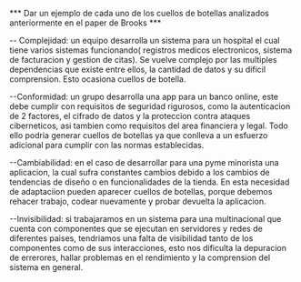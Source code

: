 *** Dar un ejemplo de cada uno de los cuellos de botellas analizados anteriormente en el paper de Brooks ***

-- Complejidad:
    un equipo desarrolla un sistema para un hospital el cual tiene varios sistemas funcionando( registros medicos electronicos, sistema de facturacion y gestion de citas). Se vuelve complejo por las multiples dependencias que existe entre ellos, la cantidad de datos y su dificil comprension. Esto ocasiona cuellos de botella.

--Conformidad:
    un grupo desarrolla una app para un banco online, este debe cumplir con requisitos de seguridad rigurosos, como la autenticacion de 2 factores, el cifrado de datos y la proteccion contra ataques ciberneticos, asi tambien como requisitos del area financiera y legal. Todo ello podria generar cuellos de botellas ya que conlleva a un esfuerzo adicional para cumplir con las normas establecidas.

--Cambiabilidad:
    en el caso de desarrollar para una pyme minorista una aplicacion, la cual sufra constantes cambios debido a los cambios de tendencias de diseño o en funcionalidades de la tienda. En esta necesidad de adaptaciion pueden aparecer cuellos de botellas, porque debemos rehacer trabajo, codear nuevamente y probar devuelta la aplicacion. 

--Invisibilidad:
    si trabajaramos en un sistema para una multinacional que cuenta con componentes que se ejecutan en servidores y redes de diferentes paises, tendriamos una falta de visibilidad tanto de los componentes como de sus interacciones, esto nos dificulta la depuracion de errerores, hallar problemas en el rendimiento y la comprension del sistema en general.




